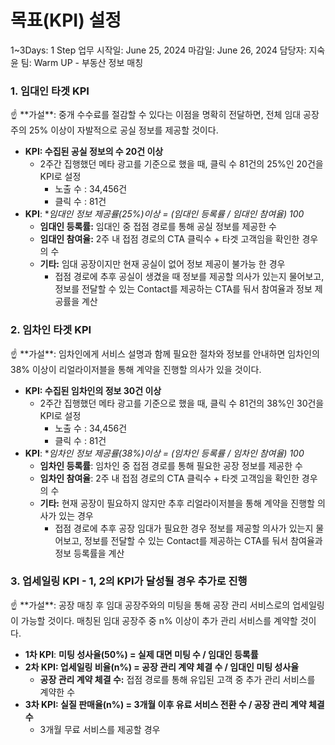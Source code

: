 # 목표(KPI) 설정

1~3Days: 1 Step
업무 시작일: June 25, 2024
마감일: June 26, 2024
담당자: 지숙 윤
팀: Warm UP - 부동산 정보 매칭

### 1. 임대인 타겟 KPI

<aside>
☝ **가설**: 중개 수수료를 절감할 수 있다는 이점을 명확히 전달하면, 전체 임대 공장주의 25% 이상이 자발적으로 공실 정보를 제공할 것이다.

</aside>

- **KPI: 수집된 공실 정보의 수 20건 이상**
    - 2주간 집행했던 메타 광고를 기준으로 했을 때, 클릭 수 81건의 25%인 20건을 KPI로 설정
        - 노출 수 : 34,456건
        - 클릭 수 : 81건
- **KPI**: **임대인 정보 제공률(25%)이상 = (임대인 등록률 / 임대인 참여율) *100**
    - **임대인 등록률:** 임대인 중 접점 경로를 통해 공실 정보를 제공한 수
    - **임대인 참여율:** 2주 내 접점 경로의 CTA 클릭수 + 타겟 고객임을 확인한 경우의 수
    - **기타:** 임대 공장이지만 현재 공실이 없어 정보 제공이 불가능 한 경우
        - 접점 경로에 추후 공실이 생겼을 때 정보를 제공할 의사가 있는지 물어보고, 정보를 전달할 수 있는 Contact를 제공하는 CTA를 둬서 참여율과 정보 제공률을 계산

### 2. 임차인 타겟 KPI

<aside>
☝ **가설**: 임차인에게 서비스 설명과 함께 필요한 절차와 정보를 안내하면 임차인의 38% 이상이 리얼라이저블을 통해 계약을 진행할 의사가 있을 것이다.

</aside>

- **KPI: 수집된 임차인의 정보 30건 이상**
    - 2주간 집행했던 메타 광고를 기준으로 했을 때, 클릭 수 81건의 38%인 30건을 KPI로 설정
        - 노출 수 : 34,456건
        - 클릭 수 : 81건
- **KPI**: **임차인 정보 제공률(38%)이상 = (임차인 등록률 / 임차인 참여율) *100**
    - **임차인 등록률**: 임차인 중 접점 경로를 통해 필요한 공장 정보를 제공한 수
    - **임차인 참여율**: 2주 내 접점 경로의 CTA 클릭수 + 타겟 고객임을 확인한 경우의 수
    - **기타:** 현재 공장이 필요하지 않지만 추후 리얼라이저블을 통해 계약을 진행할 의사가 있는 경우
        - 접점 경로에 추후 공장 임대가 필요한 경우 정보를 제공할 의사가 있는지 물어보고, 정보를 전달할 수 있는 Contact를 제공하는 CTA를 둬서 참여율과 정보 등록률을 계산

### 3. 업세일링 KPI - 1, 2의 KPI가 달성될 경우 추가로 진행

<aside>
☝ **가설**: 공장 매칭 후 임대 공장주와의 미팅을 통해 공장 관리 서비스로의 업세일링이 가능할 것이다.
매칭된 임대 공장주 중 n% 이상이 추가 관리 서비스를 계약할 것이다.

</aside>

- **1차 KPI**: **미팅 성사율(50%) = 실제 대면 미팅 수 / 임대인 등록률**
- **2차 KPI: 업세일링 비율(n%) = 공장 관리 계약 체결 수 / 임대인 미팅 성사율**
    - **공장 관리 계약 체결 수:** 접점 경로를 통해 유입된 고객 중 추가 관리 서비스를 계약한 수
- **3차 KPI: 실질 판매율(n%) = 3개월 이후 유료 서비스 전환 수 / 공장 관리 계약 체결 수**
    - 3개월 무료 서비스를 제공할 경우